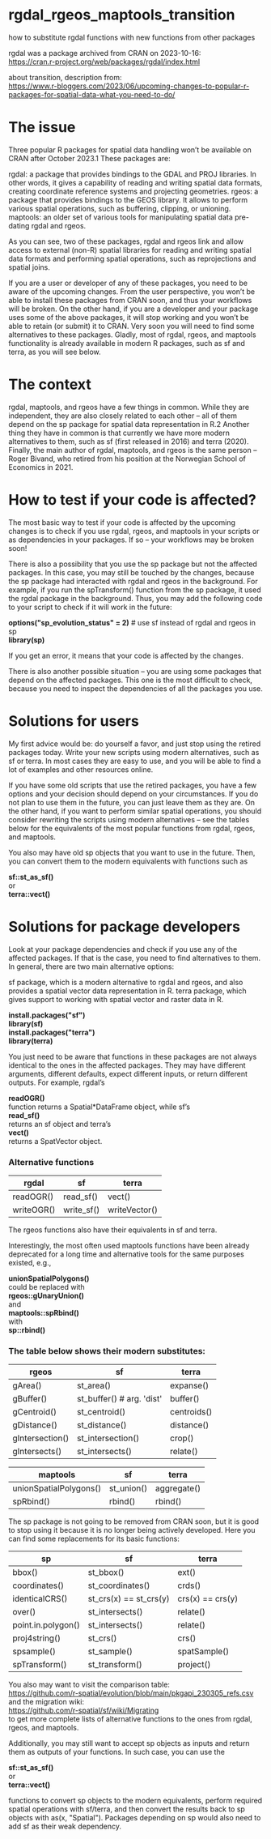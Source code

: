 # rgdal_rgeos_maptools_transition
how to substitute rgdal functions with new functions from other packages

rgdal was a package archived from CRAN on 2023-10-16: <br> https://cran.r-project.org/web/packages/rgdal/index.html

about transition, description from: <br> https://www.r-bloggers.com/2023/06/upcoming-changes-to-popular-r-packages-for-spatial-data-what-you-need-to-do/


# The issue

Three popular R packages for spatial data handling won’t be available on CRAN after October 2023.1 These packages are:

rgdal: a package that provides bindings to the GDAL and PROJ libraries. In other words, it gives a capability of reading and writing spatial data formats, creating coordinate reference systems and projecting geometries.
rgeos: a package that provides bindings to the GEOS library. It allows to perform various spatial operations, such as buffering, clipping, or unioning.
maptools: an older set of various tools for manipulating spatial data pre-dating rgdal and rgeos.

As you can see, two of these packages, rgdal and rgeos link and allow access to external (non-R) spatial libraries for reading and writing spatial data formats and performing spatial operations, such as reprojections and spatial joins.

If you are a user or developer of any of these packages, you need to be aware of the upcoming changes. From the user perspective, you won’t be able to install these packages from CRAN soon, and thus your workflows will be broken. On the other hand, if you are a developer and your package uses some of the above packages, it will stop working and you won’t be able to retain (or submit) it to CRAN. Very soon you will need to find some alternatives to these packages. Gladly, most of rgdal, rgeos, and maptools functionality is already available in modern R packages, such as sf and terra, as you will see below.


# The context  

rgdal, maptools, and rgeos have a few things in common. While they are independent, they are also closely related to each other – all of them depend on the sp package for spatial data representation in R.2 Another thing they have in common is that currently we have more modern alternatives to them, such as sf (first released in 2016) and terra (2020). Finally, the main author of rgdal, maptools, and rgeos is the same person – Roger Bivand, who retired from his position at the Norwegian School of Economics in 2021.

                                       
# How to test if your code is affected? 
                                    
The most basic way to test if your code is affected by the upcoming changes is to check if you use rgdal, rgeos, and maptools in your scripts or as dependencies in your packages. If so – your workflows may be broken soon!

There is also a possibility that you use the sp package but not the affected packages. In this case, you may still be touched by the changes, because the sp package had interacted with rgdal and rgeos in the background. For example, if you run the spTransform() function from the sp package, it used the rgdal package in the background. Thus, you may add the following code to your script to check if it will work in the future:

**options("sp_evolution_status" = 2)** # use sf instead of rgdal and rgeos in sp 
<br> **library(sp)**

If you get an error, it means that your code is affected by the changes.

There is also another possible situation – you are using some packages that depend on the affected packages. This one is the most difficult to check, because you need to inspect the dependencies of all the packages you use.

                                     
# Solutions for users                                                

My first advice would be: do yourself a favor, and just stop using the retired packages today. Write your new scripts using modern alternatives, such as sf or terra. In most cases they are easy to use, and you will be able to find a lot of examples and other resources online.

If you have some old scripts that use the retired packages, you have a few options and your decision should depend on your circumstances. If you do not plan to use them in the future, you can just leave them as they are. On the other hand, if you want to perform similar spatial operations, you should consider rewriting the scripts using modern alternatives – see the tables below for the equivalents of the most popular functions from rgdal, rgeos, and maptools.

You also may have old sp objects that you want to use in the future. Then, you can convert them to the modern equivalents with functions such as 

**sf::st_as_sf()** <br>
or <br>
**terra::vect()**

                                      
# Solutions for package developers    

Look at your package dependencies and check if you use any of the affected packages. If that is the case, you need to find alternatives to them. In general, there are two main alternative options:

sf package, which is a modern alternative to rgdal and rgeos, and also provides a spatial vector data representation in R.
terra package, which gives support to working with spatial vector and raster data in R.

**install.packages("sf")** <br>
**library(sf)** <br>
**install.packages("terra")** <br>
**library(terra)** 

You just need to be aware that functions in these packages are not always identical to the ones in the affected packages. They may have different arguments, different defaults, expect different inputs, or return different outputs. For example, rgdal’s 

**readOGR()** <br> 
function returns a Spatial*DataFrame object, while sf’s <br> 
**read_sf()** <br> 
returns an sf object and terra’s <br> 
**vect()** <br> 
returns a SpatVector object.


### Alternative functions         
                                      
| rgdal                   | sf	                  | terra              |
| ----------------------- | --------------------- | ------------------ |
| readOGR()	              | read_sf()	            | vect()             |
| writeOGR()	            | write_sf()	          | writeVector()      |

The rgeos functions also have their equivalents in sf and terra.

Interestingly, the most often used maptools functions have been already deprecated for a long time and alternative tools for the same purposes existed, e.g.,

**unionSpatialPolygons()** <br>
could be replaced with <br>
**rgeos::gUnaryUnion()** <br>
and <br>
**maptools::spRbind()** <br>
with <br> 
**sp::rbind()**

### The table below shows their modern substitutes:

| rgeos	                  | sf	                      | terra                |
| ----------------------- | -----------------------   | -------------------- |
| gArea()	                | st_area()	                | expanse()            |
| gBuffer()	              | st_buffer()	# arg. 'dist' | buffer()             |
| gCentroid()	            | st_centroid()	            | centroids()          |
| gDistance()	            | st_distance()	            | distance()           |
| gIntersection()	        | st_intersection()	        | crop()               |
| gIntersects()	          | st_intersects()	          | relate()             |

| maptools	              | sf	                    | terra                |
| ----------------------- | ----------------------- | -------------------- |
| unionSpatialPolygons()	| st_union()	            | aggregate()          | 
| spRbind()	              | rbind()	                | rbind()              |

The sp package is not going to be removed from CRAN soon, but it is good to stop using it because it is no longer being actively developed. Here you can find some replacements for its basic functions:

| sp	                    | sf	                        | terra              |
| ----------------------- | --------------------------- | ------------------ |
| bbox()	                | st_bbox()	                  | ext()              |
| coordinates()	          | st_coordinates()	          | crds()             |
| identicalCRS()	        | st_crs(x) == st_crs(y)	    | crs(x) == crs(y)   |
| over()	                | st_intersects()	            | relate()           |
| point.in.polygon()	    | st_intersects()	            | relate()           |
| proj4string()	          | st_crs()	                  | crs()              |
| spsample()	            | st_sample()	                | spatSample()       |
| spTransform()	          | st_transform()	            | project()          |

You also may want to visit the comparison table: <br> https://github.com/r-spatial/evolution/blob/main/pkgapi_230305_refs.csv <br> 
and the migration wiki: <br> https://github.com/r-spatial/sf/wiki/Migrating <br>
to get more complete lists of alternative functions to the ones from rgdal, rgeos, and maptools.

Additionally, you may still want to accept sp objects as inputs and return them as outputs of your functions. In such case, you can use the 

**sf::st_as_sf()** <br>
or <br>
**terra::vect()** 

functions to convert sp objects to the modern equivalents, perform required spatial operations with sf/terra, and then convert the results back to sp objects with as(x, "Spatial"). Packages depending on sp would also need to add sf as their weak dependency.

